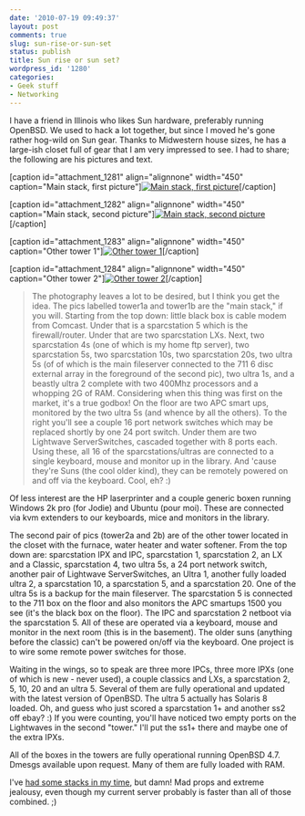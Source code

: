 ```yaml
---
date: '2010-07-19 09:49:37'
layout: post
comments: true
slug: sun-rise-or-sun-set
status: publish
title: Sun rise or sun set?
wordpress_id: '1280'
categories:
- Geek stuff
- Networking
---
```


I have a friend in Illinois who likes Sun hardware, preferably running OpenBSD. We used to hack a lot together, but since I moved he's gone rather hog-wild on Sun gear. Thanks to Midwestern house sizes, he has a large-ish closet full of gear that I am very impressed to see. I had to share; the following are his pictures and text.

[caption id="attachment_1281" align="alignnone" width="450" caption="Main stack, first picture"][![Main stack, first picture](http://fnord.phfactor.net/wp-content/uploads/2010/07/tower1a-450x600.jpg)](http://fnord.phfactor.net/wp-content/uploads/2010/07/tower1a.jpg)[/caption]

[caption id="attachment_1282" align="alignnone" width="450" caption="Main stack, second picture"][![Main stack, second picture](http://fnord.phfactor.net/wp-content/uploads/2010/07/tower1b-450x600.jpg)](http://fnord.phfactor.net/wp-content/uploads/2010/07/tower1b.jpg)[/caption]

[caption id="attachment_1283" align="alignnone" width="450" caption="Other tower 1"][![Other tower 1](http://fnord.phfactor.net/wp-content/uploads/2010/07/tower2a-450x600.jpg)](http://fnord.phfactor.net/wp-content/uploads/2010/07/tower2a.jpg)[/caption]

[caption id="attachment_1284" align="alignnone" width="450" caption="Other tower 2"][![Other tower 2](http://fnord.phfactor.net/wp-content/uploads/2010/07/tower2b-450x600.jpg)](http://fnord.phfactor.net/wp-content/uploads/2010/07/tower2b.jpg)[/caption]


> The photography leaves a lot to be desired, but I think you get the
idea. The pics labelled tower1a and tower1b are the "main stack," if
you will. Starting from the top down: little black box is cable modem
from Comcast. Under that is a sparcstation 5 which is the firewall/router.
Under that are two sparcstation LXs. Next, two sparcstation 4s (one of
which is my home ftp server), two sparcstation 5s, two sparcstation 10s,
two sparcstation 20s, two ultra 5s (of of which is the main fileserver
connected to the 711 6 disc external array in the foreground of the
second pic), two ultra 1s, and a beastly ultra 2 complete with
two 400Mhz processors and a whopping 2G of RAM. Considering when
this thing was first on the market, it's a true godbox! On the floor
are two APC smart ups, monitored by the two ultra 5s (and whence by all
the others). To the right you'll see a couple 16 port network switches
which may be replaced shortly by one 24 port switch. Under them are two
Lightwave ServerSwitches, cascaded together with 8 ports each. Using these,
all 16 of the sparcstations/ultras are connected to a single keyboard, mouse
and monitor up in the library. And 'cause they're Suns (the cool older kind),
they can be remotely powered on and off via the keyboard. Cool, eh? :)

Of less interest are the HP laserprinter and a couple generic boxen
running Windows 2k pro (for Jodie) and Ubuntu (pour moi). These are
connected via kvm extenders to our keyboards, mice and monitors in the
library.

The second pair of pics (tower2a and 2b) are of the other tower located
in the closet with
the furnace, water heater and water softener. From the top down are:
sparcstation IPX and IPC, sparcstation 1, sparcstation 2, an LX and
a Classic, sparcstation 4, two ultra 5s, a 24 port network switch,
another pair of Lightwave ServerSwitches, an Ultra 1, another fully
loaded ultra 2, a sparcstation 10, a sparcstation 5, and a sparcstation 20.
One of the ultra 5s is a backup for the main fileserver. The sparcstation
5 is connected to the 711 box on the floor and also monitors the APC smartups
1500 you see (it's the black box on the floor). The IPC and sparcstation 2
netboot via the sparcstation 5. All of these are operated via a keyboard,
mouse and monitor in the next room (this is in the basement). The older
suns (anything before the classic) can't be powered on/off via the
keyboard. One project is to wire some remote power switches for those.

Waiting in the wings, so to speak are three more IPCs, three more IPXs
(one of which is new - never used), a couple classics and LXs,
a sparcstation 2, 5, 10, 20 and
an ultra 5. Several of them are fully operational and updated with the
latest version of OpenBSD. The ultra 5 actually has Solaris 8 loaded.
Oh, and guess who just scored a sparcstation 1+ and another ss2 off
ebay? :) If you were counting, you'll have noticed two empty ports on
the Lightwaves in the second "tower." I'll put the ss1+ there and
maybe one of the extra IPXs.

All of the boxes in the towers are fully operational running OpenBSD 4.7.
Dmesgs available upon request. Many of them are fully loaded with RAM.


I've [had some stacks in my time](http://fnord.phfactor.net/2009/09/21/fnord-through-the-years-a-nerd-saga/), but damn! Mad props and extreme jealousy, even though my current server probably is faster than all of those combined. ;)
